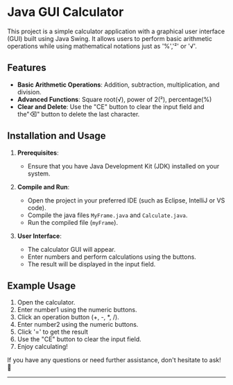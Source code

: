# Java GUI Calculator

This project is a simple calculator application with a graphical user interface (GUI) built using Java Swing. It allows users to perform basic arithmetic operations while using mathematical notations just as '%','²' or '√'.

## Features

- **Basic Arithmetic Operations**: Addition, subtraction, multiplication, and division.
- **Advanced Functions**: Square root(√), power of 2(²), percentage(%) 
- **Clear and Delete**: Use the "CE" button to clear the input field and the"⌫" button to delete the last character.

## Installation and Usage

1. **Prerequisites**:
   - Ensure that you have Java Development Kit (JDK) installed on your system.

2. **Compile and Run**:
   - Open the project in your preferred IDE (such as Eclipse, IntelliJ or VS code).
   - Compile the java files `MyFrame.java` and `Calculate.java`.
   - Run the compiled file (`myFrame`).

3. **User Interface**:
   - The calculator GUI will appear.
   - Enter numbers and perform calculations using the buttons.
   - The result will be displayed in the input field.

## Example Usage

1. Open the calculator.
2. Enter number1 using the numeric buttons.
3. Click an operation button (+, -, *, /).
4. Enter number2 using the numeric buttons.
5. Click '=' to get the result
4. Use the "CE" button to clear the input field.
5. Enjoy calculating!

If you have any questions or need further assistance, don't hesitate to ask! 🚀

---